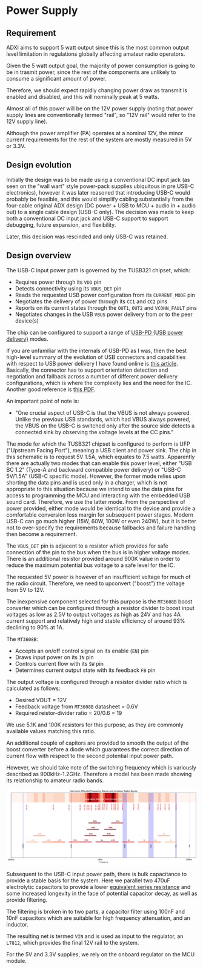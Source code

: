 # Power Supply

## Requirement

ADXI aims to support 5 watt output since this is the most common output level limitation in regulations globally affecting amateur radio operators.

Given the 5 watt output goal, the majority of power consumption is going to be in trasmit power, since the rest of the components are unlikely to consume a significant amount of power.

Therefore, we should expect rapidly changing power draw as transmit is enabled and disabled, and this will nominally peak at 5 watts.

Almost all of this power will be on the 12V power supply (noting that power supply lines are conventionally termed "rail", so "12V rail" would refer to the 12V supply line).

Although the power amplifier (PA) operates at a nominal 12V, the minor current requirements for the rest of the system are mostly measured in 5V or 3.3V.

## Design evolution

Initially the design was to be made using a conventional DC input jack (as seen on the "wall wart" style power-pack supplies ubiquitous in pre USB-C electronics), however it was later reasoned that introducing USB-C would probably be feasible, and this would simplify cabling substantially from the four-cable original ADX design (DC power + USB to MCU + audio in + audio out) to a single cable design (USB-C only). The decision was made to keep both a conventional DC input jack and USB-C support to support debugging, future expansion, and flexibility.

Later, this decision was rescinded and only USB-C was retained.

## Design overview

The USB-C input power path is governed by the TUSB321 chipset, which:
 - Requires power through its `VDD` pin
 - Detects connectivity using its `VBUS_DET` pin
 - Reads the requested USB power configuration from its `CURRENT_MODE` pin
 - Negotiates the delivery of power through its `CC1` and `CC2` pins
 - Reports on its current states through the `OUT1`, `OUT2` and `VCONN_FAULT` pins
 - Negotiates changes in the USB `VBUS` power delivery from or to the peer device(s)

The chip can be configured to support a range of [USB-PD (USB power delivery)](https://en.wikipedia.org/wiki/USB_hardware#USB_Power_Delivery) modes.

If you are unfamiliar with the internals of USB-PD as I was, then the best high-level summary of the evolution of USB connectors and capabilities with respect to USB power delivery I have found online is [this article](https://www.toradex.com/blog/add-usb-c-to-your-next-carrier-board-design-1). Basically, the connector has to support orientation detection and negotiation and fallback across a number of different power delivery configurations, which is where the complexity lies and the need for the IC. Another good reference is [this PDF](https://www.usb.org/sites/default/files/D2T2-1%20-%20USB%20Power%20Delivery.pdf).

An important point of note is:
 - "One crucial aspect of USB-C is that the VBUS is not always powered. Unlike the previous USB standards, which had VBUS always powered, the VBUS on the USB-C is switched only after the source side detects a connected sink by observing the voltage levels at the CC pins."

The mode for which the TUSB321 chipset is configured to perform is UFP ("Upstream Facing Port"), meaning a USB client and power sink. The chip in this schematic is to request 5V 1.5A, which equates to 7.5 watts. Apparently there are actually two modes that can enable this power level, either "USB BC 1.2" (Type-A and backward compatible power delivery) or "USB-C 5V/1.5A" (USB-C specific mode). However, the former mode relies upon shorting the data pins and is used only in a charger, which is not appropriate to this situation because we intend to use the data pins for access to programming the MCU and interacting with the embedded USB sound card. Therefore, we use the latter mode. From the perspective of power provided, either mode would be identical to the device and provide a comfortable conversion loss margin for subsequent power stages. Modern USB-C can go much higher (15W, 60W, 100W or even 240W), but it is better not to over-specify the requirements because fallbacks and failure handling then become a requirement.

The `VBUS_DET` pin is adjacent to a resistor which provides for safe connection of the pin to the bus when the bus is in higher voltage modes. There is an additional resistor provided around 900K value in order to reduce the maximum potential bus voltage to a safe level for the IC.

The requested 5V power is however of an insufficient voltage for much of the radio circuit. Therefore, we need to upconvert ("boost") the voltage from 5V to 12V.

The inexpensive component selected for this purpose is the `MT3608B` boost converter which can be configured through a resistor divider to boost input voltages as low as 2.5V to output voltages as high as 24V and has 4A current support and relatively high and stable efficiency of around 93% declining to 90% at 1A.

The `MT3608B`:
 - Accepts an on/off control signal on its enable (`EN`) pin
 - Draws input power on its `IN` pin
 - Controls current flow with its `SW` pin
 - Determines current output state with its feedback `FB` pin

The output voltage is configured through a resistor divider ratio which is calculated as follows:
 - Desired VOUT = 12V
 - Feedback voltage from `MT3608B` datasheet = 0.6V
 - Required reistor-divider ratio = 20/0.6 = 19

We use 5.1K and 100K resistors for this purpose, as they are commonly available values matching this ratio.

An additional couple of capitors are provided to smooth the output of the boost converter before a diode which guarantees the correct direction of current flow with respect to the second potential input power path.

However, we should take note of the switching frequency which is variously described as 900kHz-1.2GHz. Therefore a model has been made showing its relationship to amateur radio bands.

![image](switching-harmonics.png)

Subsequent to the USB-C input power path, there is bulk capacitance to provide a stable basis for the system. Here we parallel two 470uF electrolytic capacitors to provide a lower [equivalent series resistance](https://en.wikipedia.org/wiki/Equivalent_series_resistance) and some increased longevity in the face of potential capacitor decay, as well as provide filtering.

The filtering is broken in to two parts, a capacitor filter using 100nF and 10nF capacitors which are suitable for high frequency attenuation, and an inductor.

The resulting net is termed `VIN` and is used as input to the regulator, an `L7812`, which provides the final 12V rail to the system.

For the 5V and 3.3V supplies, we rely on the onboard regulator on the MCU module.
